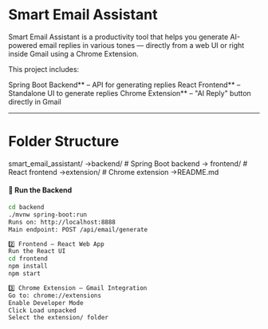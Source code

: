 # Smart Email Assistant

Smart Email Assistant is a productivity tool that helps you generate AI-powered email replies in various tones — directly from a web UI or right inside Gmail using a Chrome Extension.

This project includes:

  Spring Boot Backend** – API for generating replies
  React Frontend** – Standalone UI to generate replies
  Chrome Extension** – "AI Reply" button directly in Gmail

---

# Folder Structure

smart_email_assistant/
->backend/ # Spring Boot backend
-> frontend/ # React frontend
->extension/ # Chrome extension
->README.md

#### 📌 Run the Backend
```bash
cd backend
./mvnw spring-boot:run
Runs on: http://localhost:8888
Main endpoint: POST /api/email/generate

2️⃣ Frontend – React Web App
Run the React UI
cd frontend
npm install
npm start

3️⃣ Chrome Extension – Gmail Integration
Go to: chrome://extensions
Enable Developer Mode
Click Load unpacked
Select the extension/ folder

